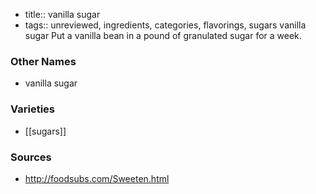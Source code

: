 - title:: vanilla sugar
- tags:: unreviewed, ingredients, categories, flavorings, sugars
vanilla sugar Put a vanilla bean in a pound of granulated sugar for a week.

### Other Names

* vanilla sugar

### Varieties

* [[sugars]]

### Sources
* http://foodsubs.com/Sweeten.html
